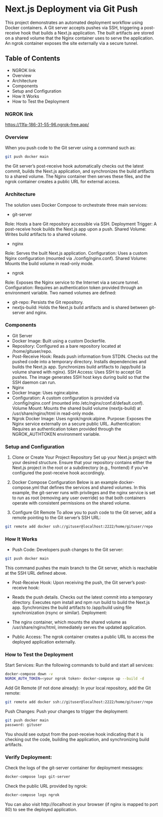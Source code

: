 # Next.js Deployment via Git Push
This project demonstrates an automated deployment workflow using Docker containers. A Git server accepts pushes via SSH, triggering a post-receive hook that builds a Next.js application. The built artifacts are stored on a shared volume that the Nginx container uses to serve the application. An ngrok container exposes the site externally via a secure tunnel.

## Table of Contents
- NGROK link
- Overview
- Architecture
- Components
- Setup and Configuration
- How It Works
- How to Test the Deployment

### NGROK link
https://11fa-186-31-55-96.ngrok-free.app/

### Overview
When you push code to the Git server using a command such as:

```bash
git push docker main
```

the Git server’s post-receive hook automatically checks out the latest commit, builds the Next.js application, and synchronizes the build artifacts to a shared volume. The Nginx container then serves these files, and the ngrok container creates a public URL for external access.

### Architecture
The solution uses Docker Compose to orchestrate three main services:

- git-server

Role: Hosts a bare Git repository accessible via SSH.
Deployment Trigger: A post-receive hook builds the Next.js app upon a push.
Shared Volume: Writes build artifacts to a shared volume.

- nginx

Role: Serves the built Next.js application.
Configuration: Uses a custom Nginx configuration (mounted via ./config/nginx.conf).
Shared Volume: Mounts the build volume in read-only mode.

- ngrok

Role: Exposes the Nginx service to the Internet via a secure tunnel.
Configuration: Requires an authentication token provided through an environment variable.
Two named volumes are defined:

- git-repo: Persists the Git repository.
- nextjs-build: Holds the Next.js build artifacts and is shared between git-server and nginx.

### Components
- Git Server
- Docker Image: Built using a custom Dockerfile.
- Repository: Configured as a bare repository located at /home/gituser/repo.
- Post-Receive Hook:
Reads push information from STDIN.
Checks out the pushed code into a temporary directory.
Installs dependencies and builds the Next.js app.
Synchronizes build artifacts to /app/build (a volume shared with nginx).
SSH Access: Uses SSH to accept Git pushes. The image generates SSH host keys during build so that the SSH daemon can run.
- Nginx
- Docker Image: Uses nginx:alpine.
- Configuration: A custom configuration is provided via ./config/nginx.conf (mounted into /etc/nginx/conf.d/default.conf).
Volume Mount: Mounts the shared build volume (nextjs-build) at /usr/share/nginx/html in read-only mode.
- Ngrok
Docker Image: Uses ngrok/ngrok:alpine.
Purpose: Exposes the Nginx service externally on a secure public URL.
Authentication: Requires an authentication token provided through the NGROK_AUTHTOKEN environment variable.

### Setup and Configuration
1. Clone or Create Your Project Repository
Set up your Next.js project with your desired structure. Ensure that your repository contains either the Next.js project in the root or a subdirectory (e.g., frontend) if you’ve configured the post-receive hook accordingly.

2. Docker Compose Configuration
Below is an example docker-compose.yml that defines the services and shared volumes. In this example, the git-server runs with privileges and the nginx service is set to run as root (removing any user override) so that both containers operate with consistent permissions on the shared volume.
3. Configure Git Remote
To allow you to push code to the Git server, add a remote pointing to the Git server’s SSH URL:


```bash
git remote add docker ssh://gituser@localhost:2222/home/gituser/repo
```
### How It Works
- Push Code:
Developers push changes to the Git server:

```bash
git push docker main
```

This command pushes the main branch to the Git server, which is reachable at the SSH URL defined above.

- Post-Receive Hook:
Upon receiving the push, the Git server’s post-receive hook:

- Reads the push details.
Checks out the latest commit into a temporary directory.
Executes npm install and npm run build to build the Next.js app.
Synchronizes the build artifacts to /app/build using file synchronization (rsync or similar).
Deployment:
- The nginx container, which mounts the shared volume as /usr/share/nginx/html, immediately serves the updated application.

- Public Access:
The ngrok container creates a public URL to access the deployed application externally.

### How to Test the Deployment
Start Services:
Run the following commands to build and start all services:

```bash
docker-compose down -v
NGROK_AUTH_TOKEN=<your ngrok token> docker-compose up --build -d
```

Add Git Remote (if not done already):
In your local repository, add the Git remote:

```bash
git remote add docker ssh://gituser@localhost:2222/home/gituser/repo
```
Push Changes:
Push your changes to trigger the deployment:

```bash
git push docker main
password: gituser
```
You should see output from the post-receive hook indicating that it is checking out the code, building the application, and synchronizing build artifacts.

### Verify Deployment:

Check the logs of the git-server container for deployment messages:

```bash
docker-compose logs git-server
```

Check the public URL provided by ngrok:

```bash
docker-compose logs ngrok
```
You can also visit http://localhost in your browser (if nginx is mapped to port 80) to see the deployed application.

